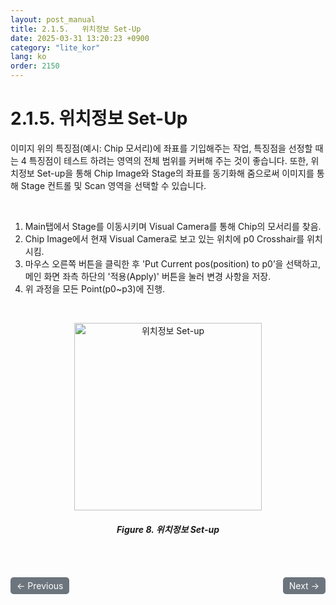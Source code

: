 ```yaml
---
layout: post_manual
title: 2.1.5.	위치정보 Set-Up
date: 2025-03-31 13:20:23 +0900
category: "lite_kor"
lang: ko
order: 2150
---
```


# 2.1.5. 위치정보 Set-Up

이미지 위의 특징점(예시: Chip 모서리)에 좌표를 기입해주는 작업, 특징점을 선정할 때는 4 특징점이 테스트 하려는 영역의 전체 범위를 커버해 주는 것이 좋습니다. 또한, 위치정보 Set-up을 통해 Chip Image와 Stage의 좌표를 동기화해 줌으로써 이미지를 통해 Stage 컨트롤 및 Scan 영역을 선택할 수 있습니다.

<br/> <!-- 한줄 띄기 -->

1.	Main탭에서 Stage를 이동시키며 Visual Camera를 통해 Chip의 모서리를 찾음.
2.	Chip Image에서 현재 Visual Camera로 보고 있는 위치에 p0 Crosshair를 위치시킴.
3.	마우스 오른쪽 버튼을 클릭한 후 'Put Current pos(position) to p0’을 선택하고, 메인 화면 좌측 하단의 '적용(Apply)' 버튼을 눌러 변경 사항을 저장.
4.	위 과정을 모든 Point(p0~p3)에 진행.

<br/> <!-- 한줄 띄기 -->

<!-- 중앙 정렬 이미지 -->
<p align="center"> 
  <img width="300" height="300" src="/assets/Chapter-2/위치정보 Set-up.png" alt="위치정보 Set-up">
</p>

<!-- 이미지 설명 -->
<div align="center"> 
<h5>Figure 8. 위치정보 Set-up</h5>
</div>



<!-- 이전/다음 페이지 버튼 -->
<br/>
<br/>
<div style="display: flex; justify-content: space-between; align-items: center; margin-top: 10;">
  <!-- 이전 페이지 버튼 -->
  <a href="/manuals/manuals_lite_kor/Chapter 2/Chapter 2-1-4-3/" class="btn btn-primary" style="display: inline-block; padding: 5px 10px; background-color: #6c757d; color: white; text-decoration: none; border-radius: 5px;">
    ← Previous
  </a>

  <!-- 다음 페이지 버튼 -->
  <a href="/manuals/manuals_lite_kor/Chapter 2/Chapter 2-1-5-1/" class="btn btn-primary" style="display: inline-block; padding: 5px 10px; background-color: #6c757d; color: white; text-decoration: none; border-radius: 5px;">
    Next →
  </a>
</div>